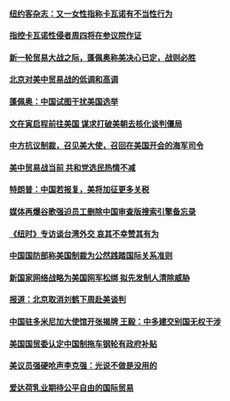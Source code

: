 #### [纽约客杂志：又一女性指称卡瓦诺有不当性行为](../pages/zg_yre_rvq/4584318.md) 

#### [指控卡瓦诺性侵者周四将在参议院作证](../pages/zg_yre_rvq/4583859.md) 

#### [新一轮贸易大战之际，蓬佩奥称美决心已定，战则必胜](../pages/zg_yre_rvq/4583752.md) 

#### [北京对美中贸易战的低调和高调](../pages/zg_yre_rvq/4583723.md) 

#### [蓬佩奥：中国试图干扰美国选举](../pages/zg_yre_rvq/4583394.md) 

#### [文在寅启程前往美国 谋求打破美朝去核化谈判僵局](../pages/zg_yre_rvq/4583389.md) 

#### [中方抗议制裁，召见美大使，召回在美国开会的海军司令](../pages/zg_yre_rvq/4583021.md) 

#### [美中贸易战当前 共和党选民热情不减](../pages/zg_yre_rvq/4582971.md) 

#### [特朗普：中国若报复，美将加征更多关税](../pages/zg_yre_rvq/4582787.md) 

#### [媒体再爆谷歌强迫员工删除中国审查版搜索引擎备忘录](../pages/zg_yre_rvq/4582771.md) 

#### [《纽时》专访谈台湾外交   哀其不幸赞其有为](../pages/zg_yre_rvq/4582768.md) 

#### [中国国防部称美国制裁为公然践踏国际关系准则](../pages/zg_yre_rvq/4582711.md) 

#### [新国家网络战略为美国网军松绑 拟先发制人清除威胁](../pages/zg_yre_rvq/4582684.md) 

#### [报道：北京取消刘鹤下周赴美谈判 ](../pages/zg_yre_rvq/4582676.md) 

#### [中国驻多米尼加大使馆开张揭牌 王毅：中多建交别国无权干涉](../pages/zg_yre_rvq/4582673.md) 

#### [美国国贸委认定中国制拖车钢轮有政府补贴](../pages/zg_yre_rvq/4582657.md) 

#### [美议员强硬呛声李克强：光说不做是没用的 ](../pages/zg_yre_rvq/4582652.md) 

#### [爱达荷乳业期待公平自由的国际贸易](../pages/zg_yre_rvq/4582650.md) 

